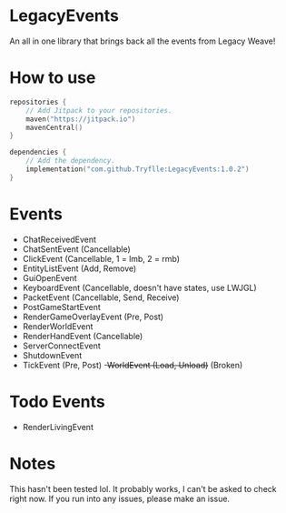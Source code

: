 # LegacyEvents
An all in one library that brings back all the events from Legacy Weave!
# How to use
```kotlin
repositories {
    // Add Jitpack to your repositories.
    maven("https://jitpack.io")
    mavenCentral()
}

dependencies {
    // Add the dependency.
    implementation("com.github.Tryflle:LegacyEvents:1.0.2")
}
```
# Events
- ChatReceivedEvent
- ChatSentEvent (Cancellable)
- ClickEvent (Cancellable, 1 = lmb, 2 = rmb)
- EntityListEvent (Add, Remove)
- GuiOpenEvent
- KeyboardEvent (Cancellable, doesn't have states, use LWJGL)
- PacketEvent (Cancellable, Send, Receive)
- PostGameStartEvent
- RenderGameOverlayEvent (Pre, Post)
- RenderWorldEvent
- RenderHandEvent (Cancellable)
- ServerConnectEvent
- ShutdownEvent
- TickEvent (Pre, Post)
-~~WorldEvent (Load, Unload)~~ (Broken)
# Todo Events
- RenderLivingEvent
# Notes
This hasn't been tested lol. It probably works, I can't be asked to check right now. If you run into any issues, please make an issue.

